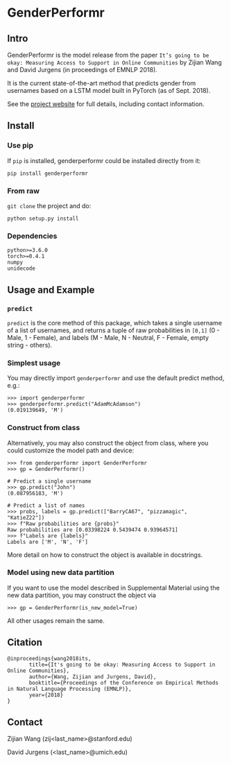 # GenderPerformr

## Intro
GenderPerformr is the model release from the paper `It’s going to be okay: Measuring Access to Support in Online Communities` by Zijian Wang and David Jurgens (in proceedings of EMNLP 2018).

It is the current state-of-the-art method that predicts gender from usernames based on a LSTM model built in PyTorch (as of Sept. 2018).

See the [project website](http://blablablab.si.umich.edu/projects/support) for full details, including contact information.
 
## Install 

### Use pip
If `pip` is installed, genderperformr could be installed directly from it:

	pip install genderperformr
### From raw
`git clone` the project and do:

	python setup.py install

### Dependencies
	python>=3.6.0
	torch>=0.4.1
	numpy
	unidecode


## Usage and Example

### `predict`
`predict` is the core method of this package, 
which takes a single username of a list of usernames, and returns a tuple of raw probabilities in `[0,1]` (0 - Male, 1 - Female), and labels (M - Male, N - Neutral, F - Female, empty string - others). 

### Simplest usage

You may directly import `genderperformr` and use the default predict method, e.g.:

    >>> import genderperformr
    >>> genderperformr.predict("AdamMcAdamson")
    (0.019139649, 'M')
    
### Construct from class
Alternatively, you may also construct the object from class, where you could customize the model path and device:
 
	>>> from genderperformr import GenderPerformr
	>>> gp = GenderPerformr()
	
	# Predict a single username
	>>> gp.predict("John")
	(0.087956183, 'M')
	
	# Predict a list of names
	>>> probs, labels = gp.predict(["BarryCA67", "pizzamagic", "KatieZ22"])
    >>> f"Raw probabilities are {probs}"
    Raw probabilities are [0.03398224 0.5439474 0.93964571]
    >>> f"Labels are {labels}"
    Labels are ['M', 'N', 'F']


More detail on how to construct the object is available in docstrings.

### Model using new data partition 
If you want to use the model described in Supplemental Material using the new data partition, you may construct the object via

    >>> gp = GenderPerformr(is_new_model=True)

All other usages remain the same.


## Citation
    @inproceedings{wang2018its,
           title={It's going to be okay: Measuring Access to Support in Online Communities},
           author={Wang, Zijian and Jurgens, David},
           booktitle={Proceedings of the Conference on Empirical Methods in Natural Language Processing (EMNLP)},
           year={2018}
    }
    
## Contact
Zijian Wang (zij<last_name>@stanford.edu)

David Jurgens (<last_name>@umich.edu)
